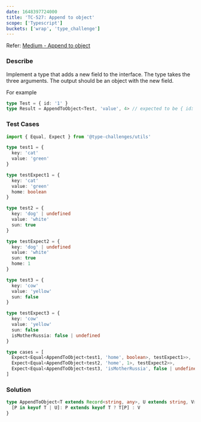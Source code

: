 ```yaml
---
date: 1648397724000
title: 'TC-527: Append to object'
scope: ['Typescript']
buckets: ['wrap', 'type_challenge']
---
```


Refer: [Medium - Append to object](https://github.com/type-challenges/type-challenges/blob/master/questions/527-medium-append-to-object/README.md)

### Describe

Implement a type that adds a new field to the interface. The type takes the three arguments. The output should be an object with the new field.

For example

```typescript
type Test = { id: '1' }
type Result = AppendToObject<Test, 'value', 4> // expected to be { id: '1', value: 4 }
```

### Test Cases

```typescript
import { Equal, Expect } from '@type-challenges/utils'

type test1 = {
  key: 'cat'
  value: 'green'
}

type testExpect1 = {
  key: 'cat'
  value: 'green'
  home: boolean
}

type test2 = {
  key: 'dog' | undefined
  value: 'white'
  sun: true
}

type testExpect2 = {
  key: 'dog' | undefined
  value: 'white'
  sun: true
  home: 1
}

type test3 = {
  key: 'cow'
  value: 'yellow'
  sun: false
}

type testExpect3 = {
  key: 'cow'
  value: 'yellow'
  sun: false
  isMotherRussia: false | undefined
}

type cases = [
  Expect<Equal<AppendToObject<test1, 'home', boolean>, testExpect1>>,
  Expect<Equal<AppendToObject<test2, 'home', 1>, testExpect2>>,
  Expect<Equal<AppendToObject<test3, 'isMotherRussia', false | undefined>, testExpect3>>
]
```

### Solution

```typescript
type AppendToObject<T extends Record<string, any>, U extends string, V> = {
  [P in keyof T | U]: P extends keyof T ? T[P] : V
}
```
